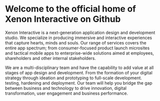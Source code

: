 # Welcome to the official home of Xenon Interactive on Github


Xenon Interactive is a next-generation application design and development studio. We specialize in producing immersive and interactive experiences that capture hearts, minds and souls. Our range of services covers the entire app spectrum; from consumer-focused product launch microsites and tactical mobile apps to enterprise-wide solutions aimed at employees, shareholders and other internal stakeholders.

We are a multi-disciplinary team and have the capability to add value at all stages of app design and development. From the formation of your digital strategy through ideation and prototyping to full-scale development. testing, hardening and deployment. Our team will help you bridge the gap between business and technology to drive innovation, digital transformation, user engagement and business performance.
